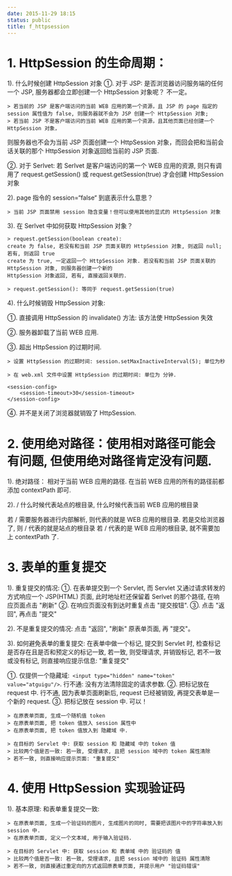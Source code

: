 ```yaml
---
date: 2015-11-29 18:15
status: public
title: f_httpsession
---
```


# 1. HttpSession 的生命周期：

1). 什么时候创建 HttpSession 对象
①. 对于 JSP: 是否浏览器访问服务端的任何一个 JSP, 服务器都会立即创建一个 HttpSession 对象呢？
不一定。

	> 若当前的 JSP 是客户端访问的当前 WEB 应用的第一个资源，且 JSP 的 page 指定的 session 属性值为 false, 则服务器就不会为 JSP 创建一个 HttpSession 对象;
	> 若当前 JSP 不是客户端访问的当前 WEB 应用的第一个资源，且其他页面已经创建一个 HttpSession 对象，
则服务器也不会为当前 JSP 页面创建一个 HttpSession 对象，而回会把和当前会话关联的那个 HttpSession 对象返回给当前的 JSP 页面.

②. 对于 Serlvet: 若 Serlvet 是客户端访问的第一个 WEB 应用的资源,
则只有调用了 request.getSession() 或 request.getSession(true) 才会创建 HttpSession 对象

2). page 指令的 session=“false“  到底表示什么意思？

	> 当前 JSP 页面禁用 session 隐含变量！但可以使用其他的显式的 HttpSession 对象
	
3). 在 Serlvet 中如何获取 HttpSession 对象？

	> request.getSession(boolean create): 
	create 为 false, 若没有和当前 JSP 页面关联的 HttpSession 对象, 则返回 null; 若有, 则返回 true	
	create 为 true, 一定返回一个 HttpSession 对象. 若没有和当前 JSP 页面关联的 HttpSession 对象, 则服务器创建一个新的
	HttpSession 对象返回, 若有, 直接返回关联的. 
	
	> request.getSession(): 等同于 request.getSession(true)

4). 什么时候销毁 HttpSession 对象:

①. 直接调用 HttpSession 的 invalidate() 方法: 该方法使 HttpSession 失效

②. 服务器卸载了当前 WEB 应用. 

③. 超出 HttpSession 的过期时间.

	> 设置 HttpSession 的过期时间: session.setMaxInactiveInterval(5); 单位为秒
	
	> 在 web.xml 文件中设置 HttpSession 的过期时间: 单位为 分钟. 
	
	<session-config>
        <session-timeout>30</session-timeout>
    </session-config>
    
④. 并不是关闭了浏览器就销毁了 HttpSession. 

# 2. 使用绝对路径：使用相对路径可能会有问题, 但使用绝对路径肯定没有问题. 

1). 绝对路径： 相对于当前 WEB 应用的路径. 在当前 WEB 应用的所有的路径前都添加 contextPath 即可. 

2). / 什么时候代表站点的根目录, 什么时候代表当前 WEB 应用的根目录

若 / 需要服务器进行内部解析, 则代表的就是 WEB 应用的根目录. 若是交给浏览器了, 则 / 代表的就是站点的根目录
若 / 代表的是 WEB 应用的根目录, 就不需要加上 contextPath 了. 

# 3. 表单的重复提交

1). 重复提交的情况: 
①. 在表单提交到一个 Servlet, 而 Servlet 又通过请求转发的方式响应一个 JSP(HTML) 页面, 
此时地址栏还保留着 Serlvet 的那个路径, 在响应页面点击 "刷新" 
②. 在响应页面没有到达时重复点击 "提交按钮". 
③. 点击 "返回", 再点击 "提交"

2). 不是重复提交的情况: 点击 "返回", "刷新" 原表单页面, 再 "提交"。

3). 如何避免表单的重复提交: 在表单中做一个标记, 提交到 Servlet 时, 检查标记是否存在且是否和预定义的标记一致, 若一致, 则受理请求,
并销毁标记, 若不一致或没有标记, 则直接响应提示信息: "重复提交" 

①. 仅提供一个隐藏域:` <input type="hidden" name="token" value="atguigu"/>`. 行不通: 没有方法清除固定的请求参数. 
②. 把标记放在 request 中. 行不通, 因为表单页面刷新后, request 已经被销毁, 再提交表单是一个新的 request.
③. 把标记放在 session 中. 可以！

	> 在原表单页面, 生成一个随机值 token
	> 在原表单页面, 把 token 值放入 session 属性中
	> 在原表单页面, 把 token 值放入到 隐藏域 中.

	> 在目标的 Servlet 中: 获取 session 和 隐藏域 中的 token 值
	> 比较两个值是否一致: 若一致, 受理请求, 且把 session 域中的 token 属性清除
	> 若不一致, 则直接响应提示页面: "重复提交"

# 4. 使用 HttpSession 实现验证码

1). 基本原理: 和表单重复提交一致:

	> 在原表单页面, 生成一个验证码的图片, 生成图片的同时, 需要把该图片中的字符串放入到 session 中. 
	> 在原表单页面, 定义一个文本域, 用于输入验证码. 

	> 在目标的 Servlet 中: 获取 session 和 表单域 中的 验证码的 值
	> 比较两个值是否一致: 若一致, 受理请求, 且把 session 域中的 验证码 属性清除
	> 若不一致, 则直接通过重定向的方式返回原表单页面, 并提示用户 "验证码错误"